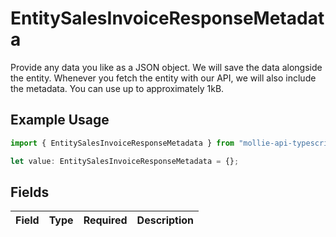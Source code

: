 # EntitySalesInvoiceResponseMetadata

Provide any data you like as a JSON object. We will save the data alongside the entity. Whenever
you fetch the entity with our API, we will also include the metadata. You can use up to approximately 1kB.

## Example Usage

```typescript
import { EntitySalesInvoiceResponseMetadata } from "mollie-api-typescript/models";

let value: EntitySalesInvoiceResponseMetadata = {};
```

## Fields

| Field       | Type        | Required    | Description |
| ----------- | ----------- | ----------- | ----------- |